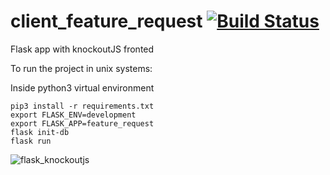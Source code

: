 # client_feature_request [![Build Status](https://travis-ci.org/gitexel/client_feature_request.svg?branch=master)](https://travis-ci.org/gitexel/client_feature_request)

Flask app with knockoutJS fronted 

To run the project in unix systems:

Inside python3 virtual environment 
```
pip3 install -r requirements.txt
export FLASK_ENV=development
export FLASK_APP=feature_request
flask init-db
flask run
```

![flask_knockoutjs](https://user-images.githubusercontent.com/14273726/44527466-2b5d6f80-a6e7-11e8-87f9-f8b343a08c96.gif)
